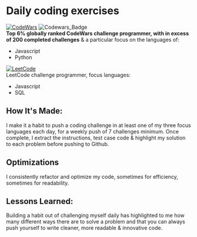 # Daily coding exercises

[![CodeWars](https://img.shields.io/badge/Codewars-B1361E?style=for-the-badge&logo=Codewars&logoColor=white)](https://www.codewars.com/users/Pyr1te) ![Codewars_Badge](https://www.codewars.com/users/Pyr1te/badges/small)<img url="https://www.codewars.com/users/Pyr1te/badges/small">
<br>
<strong>Top 6% globally ranked CodeWars challenge programmer, with in excess of 200 completed challenges</strong> & a particular focus on the languages of:
<br>
<ul>
  <li>Javascript</li>
  <li>Python</li>
</ul>

[![LeetCode](https://img.shields.io/badge/-LeetCode-FFA116?style=for-the-badge&logo=LeetCode&logoColor=black)](https://leetcode.com/Pyr1te/)
<br>
LeetCode challenge programmer, focus languages:
<br>
<ul>
  <li>Javascript</li>
  <li>SQL</li>
</ul>


## How It's Made:

I make it a habit to push a coding challenge in at least one of my three focus languages each day, for a weekly push of 7 challenges minimum. 
Once complete, I extract the instructions, test case code & highlight my solution to each problem before pushing to Github.

## Optimizations

I consistently refactor and optimize my code, sometimes for efficiency, sometimes for readability. 

## Lessons Learned:

Building a habit out of challenging myself daily has highlighted to me how many different ways there are to solve a problem and that you can always push yourself to write cleaner, more readable & innovative code.
